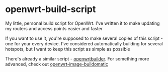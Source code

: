 # openwrt-build-script

My little, personal build script for OpenWrt. I've written it to make updating my routers and access points easier and faster

If you want to use it, you're supposed to make several copies of this script - one for your every device. I've considered automatically building for several hotspots, but I want to keep this script as simple as possible

There's already a similar script - [openwrtbuilder](https://gist.github.com/ansemjo/cb41677a76f1c063527744438b03b932). For something more advanced, check out [openwrt-image-buildomatic](https://github.com/mmeisner/openwrt-image-buildomatic)

